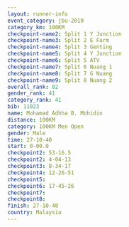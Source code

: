 ```yaml
---
layout: runner-info 
event_category: jbu-2019 
category_km: 100KM 
checkpoint-name2: Split 1 Y Junction  
checkpoint-name3: Split 2 E Farm  
checkpoint-name4: Split 3 Genting  
checkpoint-name5: Split 4 Y Junction 
checkpoint-name6: Split 5 ATV 
checkpoint-name7: Split 6 Nuang 1 
checkpoint-name8: Split 7 G Nuang 
checkpoint-name9: Split 8 Nuang 2 
overall_rank: 82
gender_rank: 41
category_rank: 41
bib: 11023
name: Mohamad Adhha B. Mohidin
distance: 100KM
category: 100KM Men Open
gender: Male
time: 27-10-40
start: 0-00.0
checkpoint2: 53-16.5
checkpoint2: 4-04-13
checkpoint3: 8-34-17
checkpoint4: 12-26-51
checkpoint5: 
checkpoint6: 17-45-26
checkpoint7: 
checkpoint8: 
finish: 27-10-40
country: Malaysia
---
```

